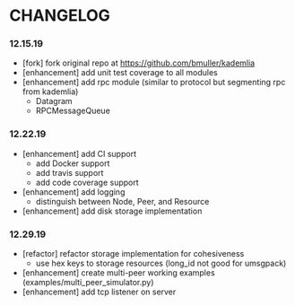 # CHANGELOG

### 12.15.19
- [fork] fork original repo at https://github.com/bmuller/kademlia
- [enhancement] add unit test coverage to all modules
- [enhancement] add rpc module (similar to protocol but segmenting rpc from kademlia)
   - Datagram
   - RPCMessageQueue
### 12.22.19
- [enhancement] add CI support
   - add Docker support
   - add travis support
   - add code coverage support
- [enhancement] add logging
   - distinguish between Node, Peer, and Resource
- [enhancement] add disk storage implementation
### 12.29.19
- [refactor] refactor storage implementation for cohesiveness
   - use hex keys to storage resources (long_id not good for umsgpack)
- [enhancement] create multi-peer working examples (examples/multi_peer_simulator.py)
- [enhancement] add tcp listener on server
